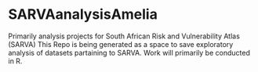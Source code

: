 # SARVAanalysisAmelia
Primarily analysis projects for South African Risk and Vulnerability Atlas (SARVA)
This Repo is being generated as a space to save exploratory analysis of datasets partaining to SARVA. Work will primarily be conducted in R. 
